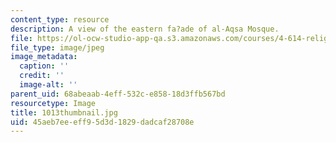 ```yaml
---
content_type: resource
description: A view of the eastern fa?ade of al-Aqsa Mosque.
file: https://ol-ocw-studio-app-qa.s3.amazonaws.com/courses/4-614-religious-architecture-and-islamic-cultures-fall-2002/45aeb7eeeff95d3d1829dadcaf28708e_1013thumbnail.jpg
file_type: image/jpeg
image_metadata:
  caption: ''
  credit: ''
  image-alt: ''
parent_uid: 68abeaab-4eff-532c-e858-18d3ffb567bd
resourcetype: Image
title: 1013thumbnail.jpg
uid: 45aeb7ee-eff9-5d3d-1829-dadcaf28708e
---
```


